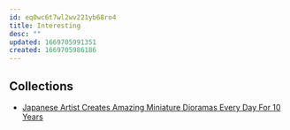 ```yaml
---
id: eq0wc6t7wl2wv221yb68ro4
title: Interesting
desc: ""
updated: 1669705991351
created: 1669705986186
---
```


## Collections

- [Japanese Artist Creates Amazing Miniature Dioramas Every Day For 10 Years](https://digitalsynopsis.com/design/miniature-dioramas/)
